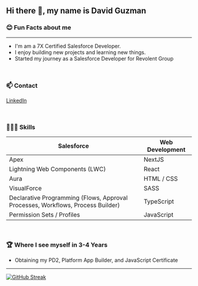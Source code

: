 ## Hi there 👋, my name is David Guzman

### 😊 Fun Facts about me

---

- I'm am a 7X Certified Salesforce Developer.
- I enjoy building new projects and learning new things.
- Started my journey as a Salesforce Developer for Revolent Group
<br />

### 📫 Contact
[LinkedIn](https://www.linkedin.com/in/daveguz97/)

<br />

### 🧑🏻‍💻 Skills
| Salesforce    | Web Development |
| -------- | ------- |
| Apex  | NextJS    |
| Lightning Web Components (LWC) | React     |
| Aura    | HTML / CSS    |
| VisualForce | SASS |
| Declarative Programming (Flows, Approval Processes, Workflows, Process Builder) | TypeScript |
| Permission Sets / Profiles | JavaScript | Omnistudio

<br />

### 🏆 Where I see myself in 3-4 Years
- Obtaining my PD2, Platform App Builder, and JavaScript Certificate 
---
[![GitHub Streak](https://streak-stats.demolab.com?user=daveguz97&theme=tokyonight)](https://git.io/streak-stats) 
